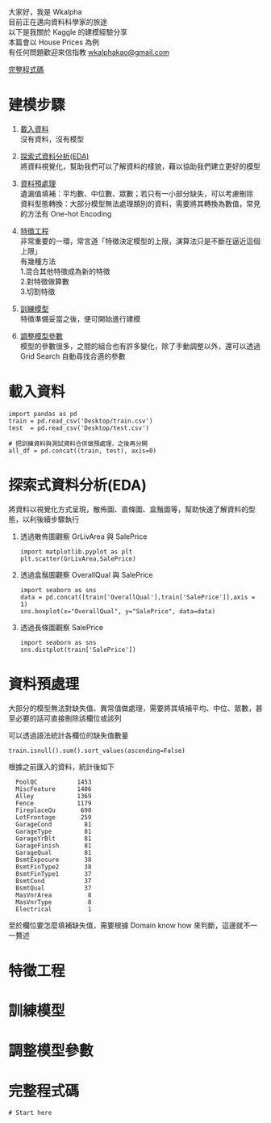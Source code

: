 大家好，我是 Wkalpha  
目前正在邁向資料科學家的旅途  
以下是我關於 Kaggle 的建模經驗分享  
本篇會以 House Prices 為例  
有任何問題歡迎來信指教 wkalphakao@gmail.com  

<a href="https://github.com/Wkalpha/pythonKaggleHousePrice/blob/master/README.md#%E5%AE%8C%E6%95%B4%E7%A8%8B%E5%BC%8F%E7%A2%BC">完整程式碼<a>  

# 建模步驟
1. <a href="https://github.com/Wkalpha/pythonKaggleHousePrice/blob/master/README.md#%E8%BC%89%E5%85%A5%E8%B3%87%E6%96%99">載入資料<a>  
   沒有資料，沒有模型  
2. <a href="https://github.com/Wkalpha/pythonKaggleHousePrice/blob/master/README.md#%E6%8E%A2%E7%B4%A2%E5%BC%8F%E8%B3%87%E6%96%99%E5%88%86%E6%9E%90eda">探索式資料分析(EDA)<a>  
   將資料視覺化，幫助我們可以了解資料的樣貌，藉以協助我們建立更好的模型
3. <a href="https://github.com/Wkalpha/pythonKaggleHousePrice/blob/master/README.md#%E8%B3%87%E6%96%99%E9%A0%90%E8%99%95%E7%90%86">資料預處理<a>  
   遺漏值填補：平均數、中位數、眾數；若只有一小部分缺失，可以考慮刪除  
   資料型態轉換：大部分模型無法處理類別的資料，需要將其轉換為數值，常見的方法有 One-hot Encoding  
4. <a href="https://github.com/Wkalpha/pythonKaggleHousePrice/blob/master/README.md#%E7%89%B9%E5%BE%B5%E5%B7%A5%E7%A8%8B">特徵工程<a>  
   非常重要的一環，常言道「特徵決定模型的上限，演算法只是不斷在逼近這個上限」  
   有幾種方法  
   1.混合其他特徵成為新的特徵  
   2.對特徵做算數  
   3.切割特徵  
   
5. <a href="https://github.com/Wkalpha/pythonKaggleHousePrice/blob/master/README.md#%E8%A8%93%E7%B7%B4%E6%A8%A1%E5%9E%8B">訓練模型<a>  
   特徵準備妥當之後，便可開始進行建模
6. <a href="https://github.com/Wkalpha/pythonKaggleHousePrice/blob/master/README.md#%E8%AA%BF%E6%95%B4%E6%A8%A1%E5%9E%8B%E5%8F%83%E6%95%B8">調整模型參數<a>  
   模型的參數很多，之間的組合也有許多變化，除了手動調整以外，還可以透過 Grid Search 自動尋找合適的參數  

# 載入資料  
    import pandas as pd
    train = pd.read_csv('Desktop/train.csv')
    test  = pd.read_csv('Desktop/test.csv')
    
    # 把訓練資料與測試資料合併做預處理，之後再分開
    all_df = pd.concat((train, test), axis=0)

# 探索式資料分析(EDA)  
  將資料以視覺化方式呈現，散佈圖、直條圖、盒鬚圖等，幫助快速了解資料的型態，以利後續步驟執行  

1. 透過散佈圖觀察 GrLivArea 與 SalePrice  

       import matplotlib.pyplot as plt
       plt.scatter(GrLivArea,SalePrice)
       
2. 透過盒鬚圖觀察 OverallQual 與 SalePrice  
       
       import seaborn as sns
       data = pd.concat([train['OverallQual'],train['SalePrice']],axis = 1)
       sns.boxplot(x="OverallQual", y="SalePrice", data=data)

3. 透過長條圖觀察  SalePrice  

       import seaborn as sns
       sns.distplot(train['SalePrice'])
       
# 資料預處理  
  大部分的模型無法對缺失值、異常值做處理，需要將其填補平均、中位、眾數，甚至必要的話可直接刪除該欄位或該列  
  
  可以透過語法統計各欄位的缺失值數量  
  
    train.isnull().sum().sort_values(ascending=False)
    
  根據之前匯入的資料，統計後如下  
  
      PoolQC           1453
      MiscFeature      1406
      Alley            1369
      Fence            1179
      FireplaceQu       690
      LotFrontage       259
      GarageCond         81
      GarageType         81
      GarageYrBlt        81
      GarageFinish       81
      GarageQual         81
      BsmtExposure       38
      BsmtFinType2       38
      BsmtFinType1       37
      BsmtCond           37
      BsmtQual           37
      MasVnrArea          8
      MasVnrType          8
      Electrical          1
   
   至於欄位要怎麼填補缺失值，需要根據 Domain know how 來判斷，這邊就不一一贅述  
   
# 特徵工程  
# 訓練模型  
# 調整模型參數  
# 完整程式碼  
    # Start here
